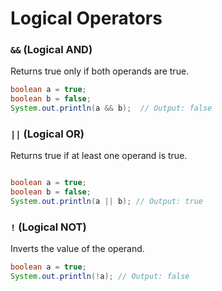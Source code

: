 # Logical Operators

### `&&` (Logical AND)

Returns true only if both operands are true.

```java
boolean a = true;
boolean b = false;
System.out.println(a && b);  // Output: false
```

### `||` (Logical OR)

Returns true if at least one operand is true.

```java

boolean a = true;
boolean b = false;
System.out.println(a || b); // Output: true
```

### `!` (Logical NOT)

Inverts the value of the operand.

```java
boolean a = true;
System.out.println(!a); // Output: false
```
